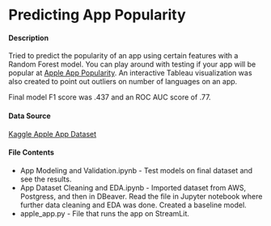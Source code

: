 # Predicting App Popularity

#### Description
Tried to predict the popularity of an app using certain features with a Random Forest model. 
You can play around with testing if your app will be popular at [Apple App Popularity](http://192.168.1.9:8501).
An interactive Tableau visualization was also created to point out outliers on number of languages on an app. 

Final model F1 score was .437 and an ROC AUC score of .77.


#### Data Source
[Kaggle Apple App Dataset](https://www.kaggle.com/ramamet4/app-store-apple-data-set-10k-apps)

#### File Contents
* App Modeling and Validation.ipynb - Test models on final dataset and see the results. 
* App Dataset Cleaning and EDA.ipynb - Imported dataset from AWS, Postgress, and then in DBeaver. Read the file in Jupyter notebook where further data cleaning and EDA was done. Created a baseline model. 
* apple_app.py - File that runs the app on StreamLit.
